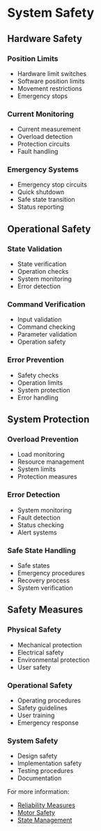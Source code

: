 # System Safety

## Hardware Safety
### Position Limits
- Hardware limit switches
- Software position limits
- Movement restrictions
- Emergency stops

### Current Monitoring
- Current measurement
- Overload detection
- Protection circuits
- Fault handling

### Emergency Systems
- Emergency stop circuits
- Quick shutdown
- Safe state transition
- Status reporting

## Operational Safety
### State Validation
- State verification
- Operation checks
- System monitoring
- Error detection

### Command Verification
- Input validation
- Command checking
- Parameter validation
- Operation safety

### Error Prevention
- Safety checks
- Operation limits
- System protection
- Error handling

## System Protection
### Overload Prevention
- Load monitoring
- Resource management
- System limits
- Protection measures

### Error Detection
- System monitoring
- Fault detection
- Status checking
- Alert systems

### Safe State Handling
- Safe states
- Emergency procedures
- Recovery process
- System verification

## Safety Measures
### Physical Safety
- Mechanical protection
- Electrical safety
- Environmental protection
- User safety

### Operational Safety
- Operating procedures
- Safety guidelines
- User training
- Emergency response

### System Safety
- Design safety
- Implementation safety
- Testing procedures
- Documentation

For more information:
- [Reliability Measures](reliability.md)
- [Motor Safety](/hardware/motors/safety.md)
- [State Management](/software/state-machine/states.md)
